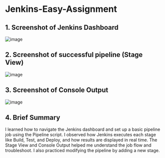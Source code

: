 # Jenkins-Easy-Assignment 

## 1.	Screenshot of Jenkins Dashboard
![image](https://github.com/user-attachments/assets/19988477-3dc7-4a0a-ba5f-914654a09ce9)
 
## 2.	 Screenshot of successful pipeline (Stage View)
![image](https://github.com/user-attachments/assets/2adffe9f-6fd5-4268-bdf5-af626a58a404)

## 3.	Screenshot of Console Output
![image](https://github.com/user-attachments/assets/c0cff778-9e68-413c-bad2-cdef2a07132e)
 
## 4.	Brief Summary 

I learned how to navigate the Jenkins dashboard and set up a basic pipeline job using the Pipeline script. I observed how Jenkins executes each stage like Build, Test, and Deploy, and how results are displayed in real time. The Stage View and Console Output helped me understand the job flow and troubleshoot. I also practiced modifying the pipeline by adding a new stage.
